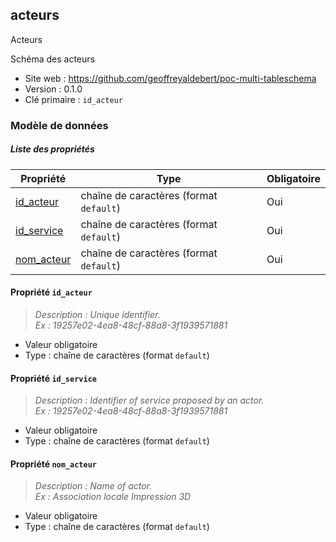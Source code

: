 <MenuSchema />

## acteurs

Acteurs

Schéma des acteurs

- Site web : https://github.com/geoffreyaldebert/poc-multi-tableschema
- Version : 0.1.0
- Clé primaire : `id_acteur`

### Modèle de données


##### Liste des propriétés

| Propriété | Type | Obligatoire |
| -- | -- | -- |
| [id_acteur](#propriete-id-acteur) | chaîne de caractères (format `default`) | Oui |
| [id_service](#propriete-id-service) | chaîne de caractères (format `default`) | Oui |
| [nom_acteur](#propriete-nom-acteur) | chaîne de caractères (format `default`) | Oui |

#### Propriété `id_acteur`

> *Description : Unique identifier.<br/>Ex : 19257e02-4ea8-48cf-88a8-3f1939571881*
- Valeur obligatoire
- Type : chaîne de caractères (format `default`)

#### Propriété `id_service`

> *Description : Identifier of service proposed by an actor.<br/>Ex : 19257e02-4ea8-48cf-88a8-3f1939571881*
- Valeur obligatoire
- Type : chaîne de caractères (format `default`)

#### Propriété `nom_acteur`

> *Description : Name of actor.<br/>Ex : Association locale Impression 3D*
- Valeur obligatoire
- Type : chaîne de caractères (format `default`)
